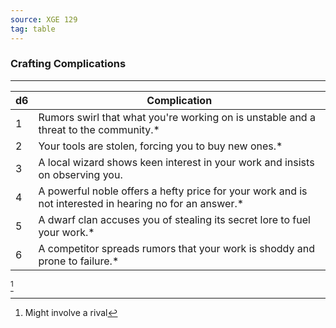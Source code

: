 ```yaml
---
source: XGE 129
tag: table
---
```


### Crafting Complications
---
|d6|Complication|
|----|------------|
|1|Rumors swirl that what you're working on is unstable and a threat to the community.* |
|2|Your tools are stolen, forcing you to buy new ones.* |
|3|A local wizard shows keen interest in your work and insists on observing you.|
|4|A powerful noble offers a hefty price for your work and is not interested in hearing no for an answer.* |
|5|A dwarf clan accuses you of stealing its secret lore to fuel your work.* |
|6|A competitor spreads rumors that your work is shoddy and prone to failure.* |
[^1] 

[^1]: Might involve a rival
